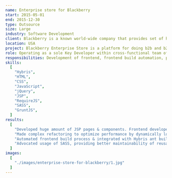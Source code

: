 ```yaml
---
name: Enterprise store for Blackberry
start: 2015-05-01
end: 2015-12-30
type: Outsource
size: Large
industry: Software Development
client: Blackberry is a known world-wide company that provides set of hardware and software to inspire the success of millions of customers around the world. It is committed to offering the best tools for communication and social collaboration and working towards minimizing environmental impact.
location: USA
project: Blackberry Enterprise Store is a platform for doing b2b and b2c business. Solution built with large scaled Hybris plattform, with default storefront frontend shipped, with heavily customizable jQuery scripts, styles and dynamic components, with the focus on high quality & stability of the plattform.
role: Operating as a sole Key Developer within cross-functional team of 8 people.
responsibilities: Development of frontend, frontend build automation, performance optimization.
skills:
  [
    "Hybris",
    "HTML",
    "CSS",
    "JavaScript",
    "jQuery",
    "JSP",
    "RequireJS",
    "SASS",
    "GruntJS",
  ]
results:
  [
    "Developed huge amount of JSP pages & components. Frontend developemnt made mostly with jQuery shared scripts and HTML markup transformed into JSP syntax.",
    "Made complex refactoring to optimize performance by dynamically loading dependencies with RequireJS.",
    "Automated frontend build process & integrated with Hybris ant build.",
    "Advocated usage of SASS, providing better maintainability of reusable styles.",
  ]
images:
  [
    "./images/enterprise-store-for-blackberry/1.jpg"
  ]
---
```

